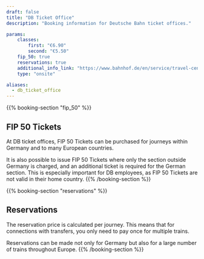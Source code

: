```yaml
---
draft: false
title: "DB Ticket Office"
description: "Booking information for Deutsche Bahn ticket offices."

params:
    classes:
        first: "€6.90"
        second: "€5.50"
    fip_50: true
    reservations: true
    additional_info_link: "https://www.bahnhof.de/en/service/travel-centre"
    type: "onsite"

aliases:
  - db_ticket_office
---
```


{{% booking-section "fip_50" %}}
## FIP 50 Tickets

At DB ticket offices, FIP 50 Tickets can be purchased for journeys within Germany and to many European countries.

It is also possible to issue FIP 50 Tickets where only the section outside Germany is charged, and an additional ticket is required for the German section. This is especially important for DB employees, as FIP 50 Tickets are not valid in their home country.
{{% /booking-section %}}

{{% booking-section "reservations" %}}
## Reservations

The reservation price is calculated per journey. This means that for connections with transfers, you only need to pay once for multiple trains.

Reservations can be made not only for Germany but also for a large number of trains throughout Europe.
{{% /booking-section %}}
